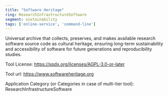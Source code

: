 ```yaml
---
title: "Software Heritage"
ring: ResearchInfrastructureSoftware
segment: sustainability
tags: ['online-service', 'command-line']
---
```

Universal archive that collects, preserves, and makes available research software source code as cultural heritage, ensuring long-term sustainability and accessibility of software for future generations and reproducibility studies.

Tool License: https://spdx.org/licenses/AGPL-3.0-or-later

Tool url: https://www.softwareheritage.org

Application Category (or Categories in case of multi-tier tool): ResearchInfrastructureSoftware
